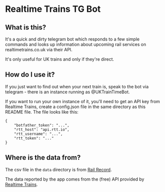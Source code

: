 # Realtime Trains TG Bot

## What is this?

It's a quick and dirty telegram bot which responds to a few simple commands
and looks up information about upcoming rail services on realtimetrains.co.uk
via their API.

It's only useful for UK trains and only if they're direct.

## How do I use it?

If you just want to find out when your next train is, speak to the bot via 
telegram - there is an instance running as @UKTrainTimeBot.

If you want to run your own instance of it, you'll need to get an API key
from Realtime Trains, create a config.json file in the same directory
as this README file. The file looks like this:

```
{
    "botfather_token": "...",
    "rtt_host": "api.rtt.io",
    "rtt_username": "...",
    "rtt_token": "..."
}
```

## Where is the data from?

The csv file in the `data` directory is from [Rail Record](https://www.rail-record.co.uk/).

The data reported by the app comes from the (free) API provided by
[Realtime Trains](https://www.realtimetrains.co.uk).

